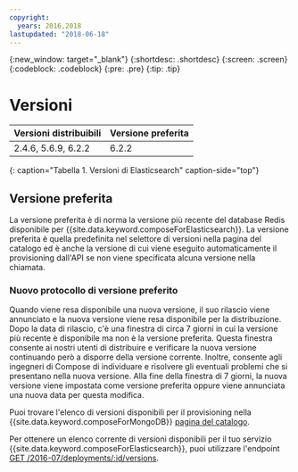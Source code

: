 ```yaml
---
copyright:
  years: 2016,2018
lastupdated: "2018-06-18"
---
```


{:new_window: target="_blank"}
{:shortdesc: .shortdesc}
{:screen: .screen}
{:codeblock: .codeblock}
{:pre: .pre}
{:tip: .tip}

# Versioni

Versioni distribuibili| Versione preferita
----------|-----------
2.4.6, 5.6.9, 6.2.2 | 6.2.2
{: caption="Tabella 1. Versioni di Elasticsearch" caption-side="top"}

## Versione preferita

La versione preferita è di norma la versione più recente del database Redis disponibile per {{site.data.keyword.composeForElasticsearch}}. La versione preferita è quella predefinita nel selettore di versioni nella pagina del catalogo ed è anche la versione di cui viene eseguito automaticamente il provisioning dall'API se non viene specificata alcuna versione nella chiamata.

### Nuovo protocollo di versione preferito

Quando viene resa disponibile una nuova versione, il suo rilascio viene annunciato e la nuova versione viene resa disponibile per la distribuzione. Dopo la data di rilascio, c'è una finestra di circa 7 giorni in cui la versione più recente è disponibile ma non è la versione preferita. Questa finestra consente ai nostri utenti di distribuire e verificare la nuova versione continuando però a disporre della versione corrente. Inoltre, consente agli ingegneri di Compose di individuare e risolvere gli eventuali problemi che si presentano nella nuova versione. Alla fine della finestra di 7 giorni, la nuova versione viene impostata come versione preferita oppure viene annunciata una nuova data per questa modifica.

Puoi trovare l'elenco di versioni disponibili per il provisioning nella {{site.data.keyword.composeForMongoDB}} [pagina del catalogo](https://console.{DomainName}/catalog/services/compose-for-mongodb).

Per ottenere un elenco corrente di versioni disponibili per il tuo servizio {{site.data.keyword.composeForElasticsearch}}, puoi utilizzare l'endpoint [GET /2016-07/deployments/:id/versions](https://apidocs.compose.com/v1.0/reference#2016-07-get-deployments-versions).

